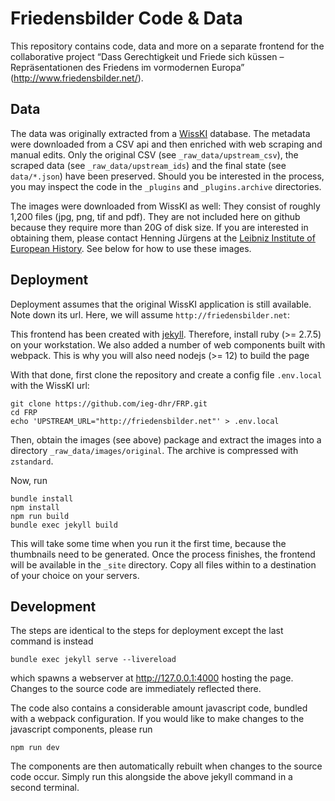 # Friedensbilder Code & Data

This repository contains code, data and more on a separate frontend for the
collaborative project “Dass Gerechtigkeit und Friede sich küssen –
Repräsentationen des Friedens im vormodernen Europa”
(http://www.friedensbilder.net/).


## Data

The data was originally extracted from a [WissKI](https://wiss-ki.eu/) database.
The metadata were downloaded from a CSV api and then enriched with web scraping
and manual edits. Only the original CSV (see `_raw_data/upstream_csv`), the
scraped data (see `_raw_data/upstream_ids`) and the final state (see
`data/*.json`) have been preserved. Should you be interested in the process,
you may inspect the code in the `_plugins` and `_plugins.archive` directories.

The images were downloaded from WissKI as well: They consist of roughly 1,200
files (jpg, png, tif and pdf). They are not included here on github because they
require more than 20G of disk size. If you are interested in obtaining them,
please contact Henning Jürgens at the
[Leibniz Institute of European History](https://www.ieg-mainz.de). See below
for how to use these images.


## Deployment

Deployment assumes that the original WissKI application is still available. Note
down its url. Here, we will assume `http://friedensbilder.net`:

This frontend has been created with [jekyll](https://jekyllrb.com/). Therefore,
install ruby (>= 2.7.5) on your workstation. We also added a number of web
components built with webpack. This is why you will also need nodejs (>= 12) to
build the page

With that done, first clone the repository and create a config
file `.env.local` with the WissKI url:

```bass
git clone https://github.com/ieg-dhr/FRP.git
cd FRP
echo 'UPSTREAM_URL="http://friedensbilder.net"' > .env.local
```

Then, obtain the images (see above) package and extract the images into a
directory `_raw_data/images/original`. The archive is compressed with
`zstandard`.

Now, run

```bass
bundle install
npm install
npm run build
bundle exec jekyll build
```

This will take some time when you run it the first time, because the thumbnails
need to be generated. Once the process finishes, the frontend will be available
in the `_site` directory. Copy all files within to a destination of your choice
on your servers.


## Development

The steps are identical to the steps for deployment except the last command is
instead

    bundle exec jekyll serve --livereload

which spawns a webserver at http://127.0.0.1:4000 hosting the page. Changes to
the source code are immediately reflected there.

The code also contains a considerable amount javascript code, bundled with a
webpack configuration. If you would like to make changes to the javascript
components, please run

    npm run dev

The components are then automatically rebuilt when changes to the source code
occur. Simply run this alongside the above jekyll command in a second terminal.
